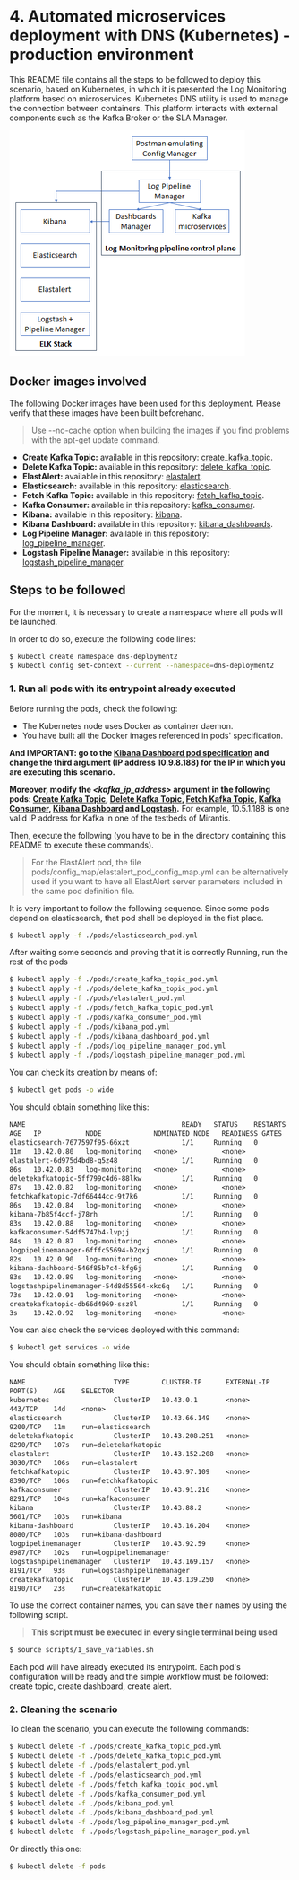 # 4. Automated microservices deployment with DNS (Kubernetes) - production environment

This README file contains all the steps to be followed to deploy this scenario, based on Kubernetes, in which it is presented the Log Monitoring platform based on microservices. Kubernetes DNS utility is used to manage the connection between containers. This platform interacts with external components such as the Kafka Broker or the SLA Manager.

![Architecture](img/monitoring_architecture_4.png)

## Docker images involved

The following Docker images have been used for this deployment. Please verify that these images have been built beforehand.

> Use --no-cache option when building the images if you find problems with the apt-get update command.

* **Create Kafka Topic:** available in this repository: [create_kafka_topic](../../docker_images/create_kafka_topic).
* **Delete Kafka Topic:** available in this repository: [delete_kafka_topic](../../docker_images/delete_kafka_topic).
* **ElastAlert:** available in this repository: [elastalert](../../docker_images/elastalert/v2.6_DNS).
* **Elasticsearch:** available in this repository: [elasticsearch](../../docker_images/elasticsearch/vDNS2).
* **Fetch Kafka Topic:** available in this repository: [fetch_kafka_topic](../../docker_images/fetch_kafka_topic).
* **Kafka Consumer:** available in this repository: [kafka_consumer](../../docker_images/kafka_consumer).
* **Kibana:** available in this repository: [kibana](../../docker_images/kibana/vDNS2).
* **Kibana Dashboard:** available in this repository: [kibana_dashboards](../../docker_images/kibana_dashboards/vDNS2_scraper).
* **Log Pipeline Manager:** available in this repository: [log_pipeline_manager](../../docker_images/log_pipeline_manager/vDNS2).
* **Logstash Pipeline Manager:** available in this repository: [logstash_pipeline_manager](../../docker_images/logstash_pipeline_manager/v2).

## Steps to be followed

For the moment, it is necessary to create a namespace where all pods will be launched.

In order to do so, execute the following code lines:  

```sh
$ kubectl create namespace dns-deployment2
$ kubectl config set-context --current --namespace=dns-deployment2
```
### 1. Run all pods with its entrypoint already executed

Before running the pods, check the following:

* The Kubernetes node uses Docker as container daemon.
* You have built all the Docker images referenced in pods' specification.

**And IMPORTANT: go to the [Kibana Dashboard pod specification](pods/kibana_dashboard_pod.yml) and change the third argument (IP address 10.9.8.188) for the IP in which you are executing this scenario.**

**Moreover, modify the *<kafka_ip_address>* argument in the following pods: [Create Kafka Topic](pods/create_kafka_topic_pod.yml), [Delete Kafka Topic](pods/delete_kafka_topic_pod.yml), [Fetch Kafka Topic](pods/fetch_kafka_topic_pod.yml), [Kafka Consumer](pods/kafka_consumer_pod.yml), [Kibana Dashboard](pods/kibana_dashboard_pod.yml) and [Logstash](pods/logstash_pipeline_manager_pod.yml).** For example, 10.5.1.188 is one valid IP address for Kafka in one of the testbeds of Mirantis.

Then, execute the following (you have to be in the directory containing this README to execute these commands).

> For the ElastAlert pod, the file pods/config_map/elastalert_pod_config_map.yml can be alternatively used if you want to have all ElastAlert server parameters included in the same pod definition file.  

It is very important to follow the following sequence. Since some pods depend on elasticsearch, that pod shall be deployed in the fist place.

```sh
$ kubectl apply -f ./pods/elasticsearch_pod.yml
```

After waiting some seconds and proving that it is correctly Running, run the rest of the pods

```sh
$ kubectl apply -f ./pods/create_kafka_topic_pod.yml
$ kubectl apply -f ./pods/delete_kafka_topic_pod.yml
$ kubectl apply -f ./pods/elastalert_pod.yml
$ kubectl apply -f ./pods/fetch_kafka_topic_pod.yml
$ kubectl apply -f ./pods/kafka_consumer_pod.yml
$ kubectl apply -f ./pods/kibana_pod.yml
$ kubectl apply -f ./pods/kibana_dashboard_pod.yml
$ kubectl apply -f ./pods/log_pipeline_manager_pod.yml
$ kubectl apply -f ./pods/logstash_pipeline_manager_pod.yml
```
You can check its creation by means of:

```sh
$ kubectl get pods -o wide
```

You should obtain something like this:

```
NAME                                       READY   STATUS    RESTARTS   AGE   IP           NODE             NOMINATED NODE   READINESS GATES
elasticsearch-7677597f95-66xzt             1/1     Running   0          11m   10.42.0.80   log-monitoring   <none>           <none>
elastalert-6d975d4bd8-q5z48                1/1     Running   0          86s   10.42.0.83   log-monitoring   <none>           <none>
deletekafkatopic-5ff799c4d6-88lkw          1/1     Running   0          87s   10.42.0.82   log-monitoring   <none>           <none>
fetchkafkatopic-7df66444cc-9t7k6           1/1     Running   0          86s   10.42.0.84   log-monitoring   <none>           <none>
kibana-7b85f4ccf-j78rh                     1/1     Running   0          83s   10.42.0.88   log-monitoring   <none>           <none>
kafkaconsumer-54df5747b4-lvpjj             1/1     Running   0          84s   10.42.0.87   log-monitoring   <none>           <none>
logpipelinemanager-6fffc55694-b2qxj        1/1     Running   0          82s   10.42.0.90   log-monitoring   <none>           <none>
kibana-dashboard-546f85b7c4-kfg6j          1/1     Running   0          83s   10.42.0.89   log-monitoring   <none>           <none>
logstashpipelinemanager-54d8d55564-xkc6q   1/1     Running   0          73s   10.42.0.91   log-monitoring   <none>           <none>
createkafkatopic-db66d4969-ssz8l           1/1     Running   0          3s    10.42.0.92   log-monitoring   <none>           <none>
```

You can also check the services deployed with this command:

```sh
$ kubectl get services -o wide
```

You should obtain something like this:

```
NAME                      TYPE        CLUSTER-IP      EXTERNAL-IP   PORT(S)    AGE    SELECTOR
kubernetes                ClusterIP   10.43.0.1       <none>        443/TCP    14d    <none>
elasticsearch             ClusterIP   10.43.66.149    <none>        9200/TCP   11m    run=elasticsearch
deletekafkatopic          ClusterIP   10.43.208.251   <none>        8290/TCP   107s   run=deletekafkatopic
elastalert                ClusterIP   10.43.152.208   <none>        3030/TCP   106s   run=elastalert
fetchkafkatopic           ClusterIP   10.43.97.109    <none>        8390/TCP   106s   run=fetchkafkatopic
kafkaconsumer             ClusterIP   10.43.91.216    <none>        8291/TCP   104s   run=kafkaconsumer
kibana                    ClusterIP   10.43.88.2      <none>        5601/TCP   103s   run=kibana
kibana-dashboard          ClusterIP   10.43.16.204    <none>        8080/TCP   103s   run=kibana-dashboard
logpipelinemanager        ClusterIP   10.43.92.59     <none>        8987/TCP   102s   run=logpipelinemanager
logstashpipelinemanager   ClusterIP   10.43.169.157   <none>        8191/TCP   93s    run=logstashpipelinemanager
createkafkatopic          ClusterIP   10.43.139.250   <none>        8190/TCP   23s    run=createkafkatopic
```

To use the correct container names, you can save their names by using the following script.

> **This script must be executed in every single terminal being used**

```sh
$ source scripts/1_save_variables.sh
```

Each pod will have already executed its entrypoint. Each pod's configuration will be ready and the simple workflow must be followed: create topic, create dashboard, create alert.


### 2. Cleaning the scenario

To clean the scenario, you can execute the following commands:

```sh
$ kubectl delete -f ./pods/create_kafka_topic_pod.yml
$ kubectl delete -f ./pods/delete_kafka_topic_pod.yml
$ kubectl delete -f ./pods/elastalert_pod.yml
$ kubectl delete -f ./pods/elasticsearch_pod.yml
$ kubectl delete -f ./pods/fetch_kafka_topic_pod.yml
$ kubectl delete -f ./pods/kafka_consumer_pod.yml
$ kubectl delete -f ./pods/kibana_pod.yml
$ kubectl delete -f ./pods/kibana_dashboard_pod.yml
$ kubectl delete -f ./pods/log_pipeline_manager_pod.yml
$ kubectl delete -f ./pods/logstash_pipeline_manager_pod.yml
```

Or directly this one:

```sh
$ kubectl delete -f pods
```
